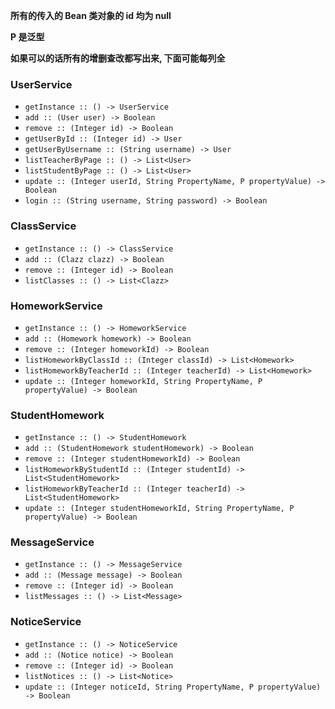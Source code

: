 **所有的传入的 Bean 类对象的 id 均为 null**

**P 是泛型**

**如果可以的话所有的增删查改都写出来, 下面可能每列全**

### UserService
- `getInstance :: () -> UserService`
- `add :: (User user) -> Boolean`
- `remove :: (Integer id) -> Boolean`
- `getUserById :: (Integer id) -> User`
- `getUserByUsername :: (String username) -> User`
- `listTeacherByPage :: () -> List<User>`
- `listStudentByPage :: () -> List<User>`
- `update :: (Integer userId, String PropertyName, P propertyValue) -> Boolean`
- `login :: (String username, String password) -> Boolean`

### ClassService
- `getInstance :: () -> ClassService`
- `add :: (Clazz clazz) -> Boolean`
- `remove :: (Integer id) -> Boolean`
- `listClasses :: () -> List<Clazz>`

### HomeworkService
- `getInstance :: () -> HomeworkService`
- `add :: (Homework homework) -> Boolean`
- `remove :: (Integer homeworkId) -> Boolean`
- `listHomeworkByClassId :: (Integer classId) -> List<Homework>`
- `listHomeworkByTeacherId :: (Integer teacherId) -> List<Homework>`
- `update :: (Integer homeworkId, String PropertyName, P propertyValue) -> Boolean`

### StudentHomework
- `getInstance :: () -> StudentHomework`
- `add :: (StudentHomework studentHomework) -> Boolean`
- `remove :: (Integer studentHomeworkId) -> Boolean`
- `listHomeworkByStudentId :: (Integer studentId) -> List<StudentHomework>`
- `listHomeworkByTeacherId :: (Integer teacherId) -> List<StudentHomework>`
- `update :: (Integer studentHomeworkId, String PropertyName, P propertyValue) -> Boolean`

### MessageService
- `getInstance :: () -> MessageService`
- `add :: (Message message) -> Boolean`
- `remove :: (Integer id) -> Boolean`
- `listMessages :: () -> List<Message>`

### NoticeService
- `getInstance :: () -> NoticeService`
- `add :: (Notice notice) -> Boolean`
- `remove :: (Integer id) -> Boolean`
- `listNotices :: () -> List<Notice>`
- `update :: (Integer noticeId, String PropertyName, P propertyValue) -> Boolean`